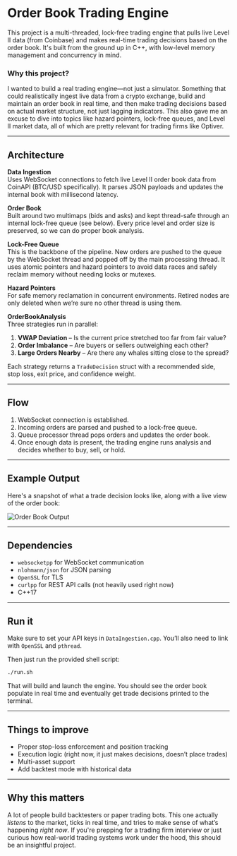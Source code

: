 # Order Book Trading Engine

This project is a multi-threaded, lock-free trading engine that pulls live Level II data (from Coinbase) and makes real-time trading decisions based on the order book. It's built from the ground up in C++, with low-level memory management and concurrency in mind.

### Why this project?

I wanted to build a real trading engine—not just a simulator. Something that could realistically ingest live data from a crypto exchange, build and maintain an order book in real time, and then make trading decisions based on actual market structure, not just lagging indicators. This also gave me an excuse to dive into topics like hazard pointers, lock-free queues, and Level II market data, all of which are pretty relevant for trading firms like Optiver.

---

## Architecture

**Data Ingestion**  
Uses WebSocket connections to fetch live Level II order book data from CoinAPI (BTC/USD specifically). It parses JSON payloads and updates the internal book with millisecond latency.

**Order Book**  
Built around two multimaps (bids and asks) and kept thread-safe through an internal lock-free queue (see below). Every price level and order size is preserved, so we can do proper book analysis.

**Lock-Free Queue**  
This is the backbone of the pipeline. New orders are pushed to the queue by the WebSocket thread and popped off by the main processing thread. It uses atomic pointers and hazard pointers to avoid data races and safely reclaim memory without needing locks or mutexes.

**Hazard Pointers**  
For safe memory reclamation in concurrent environments. Retired nodes are only deleted when we’re sure no other thread is using them.

**OrderBookAnalysis**  
Three strategies run in parallel:
1. **VWAP Deviation** – Is the current price stretched too far from fair value?
2. **Order Imbalance** – Are buyers or sellers outweighing each other?
3. **Large Orders Nearby** – Are there any whales sitting close to the spread?

Each strategy returns a `TradeDecision` struct with a recommended side, stop loss, exit price, and confidence weight.

---

## Flow

1. WebSocket connection is established.
2. Incoming orders are parsed and pushed to a lock-free queue.
3. Queue processor thread pops orders and updates the order book.
4. Once enough data is present, the trading engine runs analysis and decides whether to buy, sell, or hold.

---

## Example Output

Here's a snapshot of what a trade decision looks like, along with a live view of the order book:

![Order Book Output](image.png)

---

## Dependencies

- `websocketpp` for WebSocket communication  
- `nlohmann/json` for JSON parsing  
- `OpenSSL` for TLS  
- `curlpp` for REST API calls (not heavily used right now)  
- C++17  

---

## Run it

Make sure to set your API keys in `DataIngestion.cpp`. You’ll also need to link with `OpenSSL` and `pthread`.

Then just run the provided shell script:

```bash
./run.sh
```

That will build and launch the engine. You should see the order book populate in real time and eventually get trade decisions printed to the terminal.

---

## Things to improve

- Proper stop-loss enforcement and position tracking  
- Execution logic (right now, it just makes decisions, doesn’t place trades)  
- Multi-asset support  
- Add backtest mode with historical data  

---

## Why this matters

A lot of people build backtesters or paper trading bots. This one actually *listens* to the market, ticks in real time, and tries to make sense of what’s happening *right now*. If you're prepping for a trading firm interview or just curious how real-world trading systems work under the hood, this should be an insightful project.
